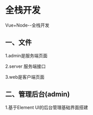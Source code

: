 # 全栈开发
Vue+Node--全栈开发

## 一、文件
1.admin是服务端页面

2.server 服务端接口

3.web是客户端页面


## 二、管理后台(admin)
1.基于Element UI的后台管理基础界面搭建
